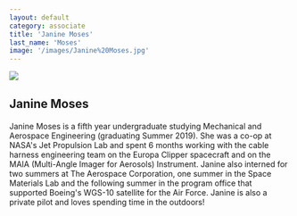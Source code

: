 ```yaml
---
layout: default
category: associate
title: 'Janine Moses'
last_name: 'Moses'
image: '/images/Janine%20Moses.jpg'
---
```


<img src="{{ page.image }}">

<h2 class="team-title">Janine Moses</h2>
<h4 class="team-position"></h4>
<p>Janine Moses is a fifth year undergraduate studying Mechanical and Aerospace Engineering (graduating Summer 2019). She was a co-op at NASA's Jet Propulsion Lab and spent 6 months working with the cable harness engineering team on the Europa Clipper spacecraft and on the MAIA (Multi-Angle Imager for Aerosols) Instrument. Janine also interned for two summers at The Aerospace Corporation, one summer in the Space Materials Lab and the following summer in the program office that supported Boeing's WGS-10 satellite for the Air Force. Janine is also a private pilot and loves spending time in the outdoors!</p>
<ul class="team-member-other-info"></ul>
